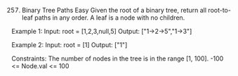 257. Binary Tree Paths
Easy
Given the root of a binary tree, return all root-to-leaf paths in any order.
A leaf is a node with no children.

Example 1:
Input: root = [1,2,3,null,5]
Output: ["1->2->5","1->3"]

Example 2:
Input: root = [1]
Output: ["1"]
 
Constraints:
The number of nodes in the tree is in the range [1, 100].
-100 <= Node.val <= 100
